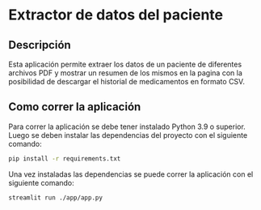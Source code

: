 # Extractor de datos del paciente

## Descripción

Esta aplicación permite extraer los datos de un paciente de diferentes archivos PDF y mostrar un resumen de los mismos en la pagina con la posibilidad de descargar el historial de medicamentos en formato CSV.

## Como correr la aplicación

Para correr la aplicación se debe tener instalado Python 3.9 o superior. Luego se deben instalar las dependencias del proyecto con el siguiente comando:

```bash
pip install -r requirements.txt
```

Una vez instaladas las dependencias se puede correr la aplicación con el siguiente comando:

```bash
streamlit run ./app/app.py
```